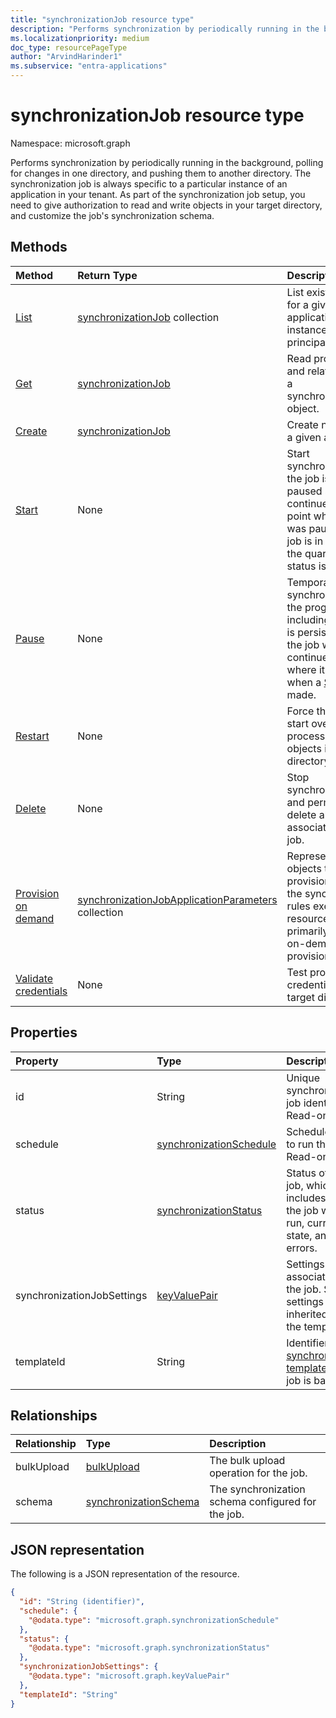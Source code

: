 ```yaml
---
title: "synchronizationJob resource type"
description: "Performs synchronization by periodically running in the background, polling for changes in one directory, and pushing them to another directory."
ms.localizationpriority: medium
doc_type: resourcePageType
author: "ArvindHarinder1"
ms.subservice: "entra-applications"
---
```


# synchronizationJob resource type

Namespace: microsoft.graph

Performs synchronization by periodically running in the background, polling for changes in one directory, and pushing them to another directory. The synchronization job is always specific to a particular instance of an application in your tenant. As part of the synchronization job setup, you need to give authorization to read and write objects in your target directory, and customize the job's synchronization schema.

## Methods

| Method        | Return Type               | Description                  |
|:--------------|:--------------------------|:-----------------------------|
|[List](../api/synchronization-synchronization-list-jobs.md)             |[synchronizationJob](synchronization-synchronizationjob.md) collection  |List existing jobs for a given application instance (service principal).|
|[Get](../api/synchronization-synchronizationjob-get.md) | [synchronizationJob](synchronization-synchronizationjob.md) |Read properties and relationships of a synchronizationJob object.|
|[Create](../api/synchronization-synchronization-post-jobs.md)         |[synchronizationJob](synchronization-synchronizationjob.md)   |Create new job for a given application.|
|[Start](../api/synchronization-synchronizationjob-start.md)          |None   |Start synchronization. If the job is in a paused state, it continues from the point where the job was paused. If the job is in quarantine, the quarantine status is cleared.|
|[Pause](../api/synchronization-synchronizationjob-pause.md)          |None   |Temporarily stop synchronization. All the progress, including job state, is persisted, and the job will continue from where it left off when a [Start](../api/synchronization-synchronizationjob-start.md) call is made.|
|[Restart](../api/synchronization-synchronizationjob-restart.md)      |None   |Force the job to start over and re-process all the objects in the directory.|
|[Delete](../api/synchronization-synchronizationjob-delete.md)        |None   |Stop synchronization, and permanently delete all the state associated with the job.|
|[Provision on demand](../api/synchronization-synchronizationjob-provisionondemand.md)|[synchronizationJobApplicationParameters](../resources/synchronization-synchronizationjobapplicationparameters.md) collection|Represents the objects that will be provisioned and the synchronization rules executed. The resource is primarily used for on-demand provisioning. |
|[Validate credentials](../api/synchronization-synchronizationjob-validatecredentials.md)|None|Test provided credentials against target directory.|

## Properties

| Property      | Type      | Description    |
|:--------------|:----------|:---------------|
|id             |String                     |Unique synchronization job identifier. Read-only.|
|schedule       |[synchronizationSchedule](synchronization-synchronizationschedule.md)|Schedule used to run the job. Read-only.|
|status         |[synchronizationStatus](synchronization-synchronizationstatus.md)     |Status of the job, which includes when the job was last run, current job state, and errors.|
|synchronizationJobSettings   |[keyValuePair](keyvaluepair.md)    |Settings associated with the job. Some settings are inherited from the template.|
|templateId     |String    |Identifier of the [synchronization template](synchronization-synchronizationtemplate.md) this job is based on.|

## Relationships
| Relationship | Type    |Description|
|:---------------|:--------|:----------|
|bulkUpload|[bulkUpload](synchronization-bulkupload.md) | The bulk upload operation for the job.|
|schema|[synchronizationSchema](synchronization-synchronizationschema.md)| The synchronization schema configured for the job.|

## JSON representation

The following is a JSON representation of the resource.

<!-- {
  "blockType": "resource",
  "optionalProperties": [

  ],
  "keyProperty": "id",
  "@odata.type": "microsoft.graph.synchronizationJob"
}-->

```json
{
  "id": "String (identifier)",
  "schedule": {
    "@odata.type": "microsoft.graph.synchronizationSchedule"
  },
  "status": {
    "@odata.type": "microsoft.graph.synchronizationStatus"
  },
  "synchronizationJobSettings": {
    "@odata.type": "microsoft.graph.keyValuePair"
  },
  "templateId": "String"
}
```

<!-- uuid: 8fcb5dbc-d5aa-4681-8e31-b001d5168d79
2015-10-25 14:57:30 UTC -->
<!--
{
  "type": "#page.annotation",
  "description": "synchronizationJob resource",
  "keywords": "",
  "section": "documentation",
  "tocPath": "",
  "suppressions": []
}
-->



